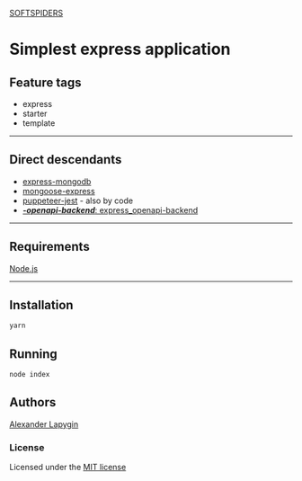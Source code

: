 [SOFTSPIDERS](https://github.com/softspiders/softspiders)

# Simplest express application


## Feature tags

- express
- starter
- template

---

## Direct descendants

* [express-mongodb](https://github.com/softspiders/express-mongodb)
* [mongoose-express](https://github.com/softspiders/mongoose-express)
* [puppeteer-jest](https://github.com/softspiders/puppeteer-jest) - also by code
* [***-openapi-backend***: express_openapi-backend](https://github.com/AlexanderLapygin/express_openapi-backend)

---

## Requirements

[Node.js](https://nodejs.org/en/download/package-manager/)

---

## Installation

```sh
yarn
```

## Running

```sh
node index
```

## Authors

[Alexander Lapygin](https://github.com/AlexanderLapygin)

### License

Licensed under the [MIT license](./LICENSE)
